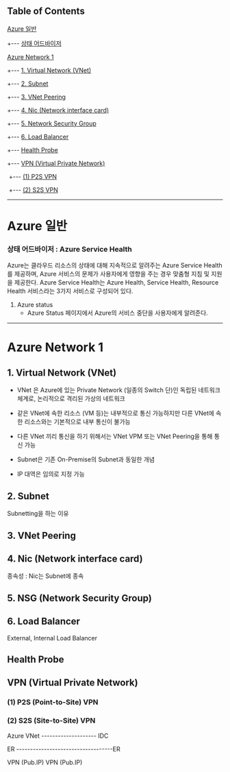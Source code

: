 ## Table of Contents

[Azure 일반](#azure-일반)

+---  [상태 어드바이저](#azure-상태-어드바이저)

[Azure Network 1](#azure-network-1)

+---  [1. Virtual Network (VNet)](#1.-virtual-network-(vnet))

+---  [2. Subnet](#2.-subnet)

+---  [3. VNet Peering](#3.-vnet-peering)

+---  [4. Nic (Network interface card)](#4.-nic-(network-interface-card))

+--- [5. Network Security Group](#5.-nsg-(network-security-group))

+--- [6. Load Balancer](#6.-load-balancer)

+--- [Health Probe](#health-probe)

+--- [VPN (Virtual Private Network)](#vpn-(virtual-private-network))

​		+--- [(1) P2S VPN](#(1)-p2s-(point-to-site)-vpn)

​		+--- [(2) S2S VPN](#(2)-s2s-(site-to-site)-vpn)

---

# Azure 일반

### 상태 어드바이저 : Azure Service Health

Azure는 클라우드 리소스의 상태에 대해 지속적으로 알려주는 Azure Service Health를 제공하며, Azure 서비스의 문제가 사용자에게 영향을 주는 경우 맞춤형 지침 및 지원을 제공한다. Azure Service Health는 Azure Health, Service Health, Resource Health 서비스라는 3가지 서비스로 구성되어 있다.

1. Azure status
   - Azure Status 페이지에서 Azure의 서비스 중단을 사용자에게 알려준다.

---



# Azure Network 1



## 1. Virtual Network (VNet)

- VNet 은 Azure에 있는 Private Network (일종의 Switch 단)인 독립된 네트워크 체계로, 논리적으로 격리된 가상의 네트워크

- 같은 VNet에 속한 리소스 (VM 등)는 내부적으로 통신 가능하지만 다른 VNet에 속한 리소스와는 기본적으로 내부 통신이 불가능

- 다른 VNet 끼리 통신을 하기 위해서는 VNet VPM 또는 VNet Peering을 통해 통신 가능

- Subnet은 기존 On-Premise의 Subnet과 동일한 개념

- IP 대역은 임의로 지정 가능



## 2. Subnet

Subnetting을 하는 이유



## 3. VNet Peering



## 4. Nic (Network interface card)

종속성 : Nic는 Subnet에 종속



## 5. NSG (Network Security Group)



## 6. Load Balancer

External, Internal Load Balancer



## Health Probe



## VPN (Virtual Private Network)



### (1) P2S (Point-to-Site) VPN



### (2) S2S (Site-to-Site) VPN

Azure VNet -------------------- IDC

ER -----------------------------------ER

VPN (Pub.IP)         VPN (Pub.IP)
